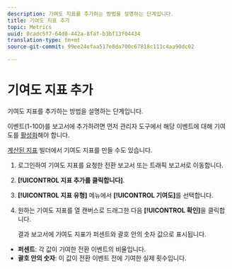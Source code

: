 ```yaml
---
description: 기여도 지표를 추가하는 방법을 설명하는 단계입니다.
title: 기여도 지표 추가
topic: Metrics
uuid: 0cadc5f7-64d0-442a-8faf-b3bf13f04434
translation-type: tm+mt
source-git-commit: 99ee24efaa517e8da700c67818c111c4aa90dc02

---
```



# 기여도 지표 추가

기여도 지표를 추가하는 방법을 설명하는 단계입니다.

이벤트(1-100)를 보고서에 추가하려면 먼저 관리자 도구에서 해당 이벤트에 대해 기여도를 [활성화](/help/components/c-variables/c-metrics/metrics-participation.md)해야 합니다.

[계산된 지표](https://marketing.adobe.com/resources/help/en_US/analytics/calcmetrics/participation_metric.html) 빌더에서 기여도 지표를 만들 수도 있습니다.

1. 로그인하여 기여도 지표를 요청한 전환 보고서 또는 트래픽 보고서로 이동합니다.
1. **[!UICONTROL 지표 추가를 클릭합니다]**.
1. **[!UICONTROL 지표 유형]** 메뉴에서 **[!UICONTROL 기여도]**&#x200B;를 선택합니다.
1. 원하는 기여도 지표를 열 캔버스로 드래그한 다음 **[!UICONTROL 확인]**&#x200B;을 클릭합니다.

   결과 보고서에 기여도 지표가 퍼센트와 괄호 안의 숫자 값으로 표시됩니다.

* **퍼센트**: 각 값이 기여한 전환 이벤트의 비율입니다.
* **괄호 안의 숫자**: 이 값이 전환 이벤트 전에 기여한 실제 횟수입니다.

